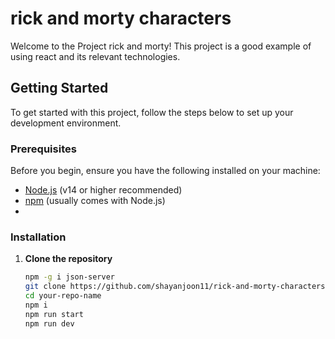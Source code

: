 # rick and morty characters

Welcome to the Project rick and morty! This project is a good example of using react and its relevant technologies.

## Getting Started

To get started with this project, follow the steps below to set up your development environment.

### Prerequisites

Before you begin, ensure you have the following installed on your machine:

- [Node.js](https://nodejs.org/) (v14 or higher recommended)
- [npm](https://www.npmjs.com/) (usually comes with Node.js)
- 
### Installation

1. **Clone the repository**

   ```bash
   npm -g i json-server
   git clone https://github.com/shayanjoon11/rick-and-morty-characters-project
   cd your-repo-name
   npm i
   npm run start
   npm run dev
